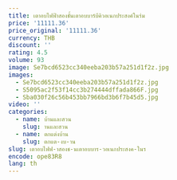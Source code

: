 ```yaml
---
title: เตาอบไฟฟ้าสองชั้นเตาอบบาร์บีคิวอเนกประสงค์ในร่ม
price: '11111.36'
price_original: '11111.36'
currency: THB
discount: ''
rating: 4.5
volume: 93
image: Se7bcd6523cc340eeba203b57a251d1f2z.jpg
images:
  - Se7bcd6523cc340eeba203b57a251d1f2z.jpg
  - S5095ac2f53f14cc3b274444dffada866F.jpg
  - Sba030f26c56b453bb7966bd3b6f7b45d5.jpg
video: ''
categories:
  - name: บ้านและสวน
    slug: านและสวน
  - name: ตกแต่งบ้าน
    slug: ตกแต-งบ-าน
slug: เตาอบไฟฟ-าสองช-นเตาอบบาร-วอเนกประสงค-ในร
encode: ope83R8
lang: th
---
```

  